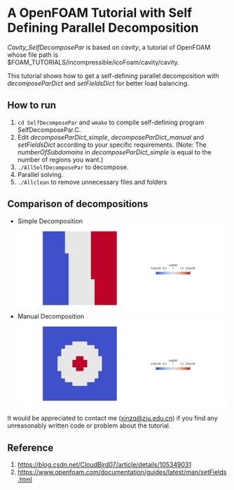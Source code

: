 # A OpenFOAM Tutorial with Self Defining Parallel Decomposition

*Cavity_SelfDecomposePar* is based on *cavity*, a tutorial of OpenFOAM whose file path is $FOAM_TUTORIALS/incompressible/icoFoam/cavity/cavity.

This tutorial shows how to get a self-defining parallel decomposition with *decomposeParDict* and *setFieldsDict* for better load balancing.

## How to run
1. `cd SelfDecomposePar` and `wmake` to compile self-defining program SelfDecomposePar.C.
2. Edit *decomposeParDict_simple*, *decomposeParDict_manual* and *setFieldsDict* according to your specific requirements.
(Note: The *numberOfSubdomains* in *decomposeParDict_simple* is equal to the number of regions you want.)
3. `./AllSelfDecomposePar` to decompose.
4. Parallel solving.
5. `./Allclean` to remove unnecessary files and folders

## Comparison of decompositions
- Simple Decomposition
![Simple Decomposition](Simple_Decomposition.jpeg "simple")
- Manual Decomposition
![Manual Decomposition](Manual_Decomposition.jpeg "manual")

It would be appreciated to contact me (xinzq@zju.edu.cn) if you find any unreasonably written code or problem about the tutorial.

## Reference
1. https://blog.csdn.net/CloudBird07/article/details/105349031 
2. https://www.openfoam.com/documentation/guides/latest/man/setFields.html
